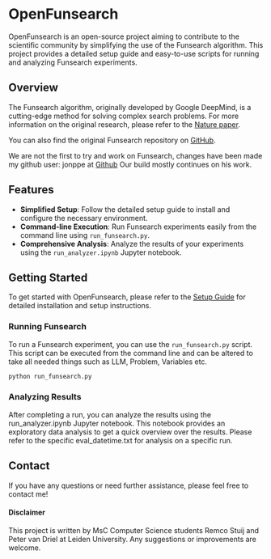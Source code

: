 # OpenFunsearch

OpenFunsearch is an open-source project aiming to contribute to the scientific community by simplifying the use of the Funsearch algorithm. This project provides a detailed setup guide and easy-to-use scripts for running and analyzing Funsearch experiments.

## Overview

The Funsearch algorithm, originally developed by Google DeepMind, is a cutting-edge method for solving complex search problems. For more information on the original research, please refer to the [Nature paper](https://www.nature.com/articles/s41586-023-06924-6).

You can also find the original Funsearch repository on [GitHub](https://github.com/google-deepmind/funsearch).

We are not the first to try and work on Funsearch, changes have been made my github user: jonppe at [Github](https://github.com/jonppe/funsearch) Our build mostly continues on his work.

## Features

- **Simplified Setup**: Follow the detailed setup guide to install and configure the necessary environment.
- **Command-line Execution**: Run Funsearch experiments easily from the command line using `run_funsearch.py`.
- **Comprehensive Analysis**: Analyze the results of your experiments using the `run_analyzer.ipynb` Jupyter notebook.

## Getting Started

To get started with OpenFunsearch, please refer to the [Setup Guide](setup_guide.md) for detailed installation and setup instructions.

### Running Funsearch

To run a Funsearch experiment, you can use the `run_funsearch.py` script. This script can be executed from the command line and can be altered to take all needed things such as LLM, Problem, Variables etc.

```bash
python run_funsearch.py
```

### Analyzing Results 
After completing a run, you can analyze the results using the run_analyzer.ipynb Jupyter notebook. This notebook provides an exploratory data analysis to get a quick overview over the results. Please refer to the specific eval_datetime.txt for analysis on a specific run.

## Contact
If you have any questions or need further assistance, please feel free to contact me!

#### Disclaimer
This project is written by MsC Computer Science students Remco Stuij and Peter van Driel at Leiden University. Any suggestions or improvements are welcome. 
